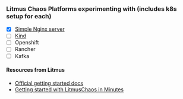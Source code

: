 ### Litmus Chaos Platforms experimenting with (includes k8s setup for each) 

- [x] [Simple Nginx server](/litmus-chaos/kind/)
- [ ] [Kind](/litmus-chaos/kind/)
- [ ] Openshift
- [ ] Rancher 
- [ ] Kafka  

#### Resources from Litmus

- [Official getting started docs](https://docs.litmuschaos.io/docs/getstarted/)
- [Getting started with LitmusChaos in Minutes](https://dev.to/uditgaurav/get-started-with-litmuschaos-in-minutes-4ke1)

